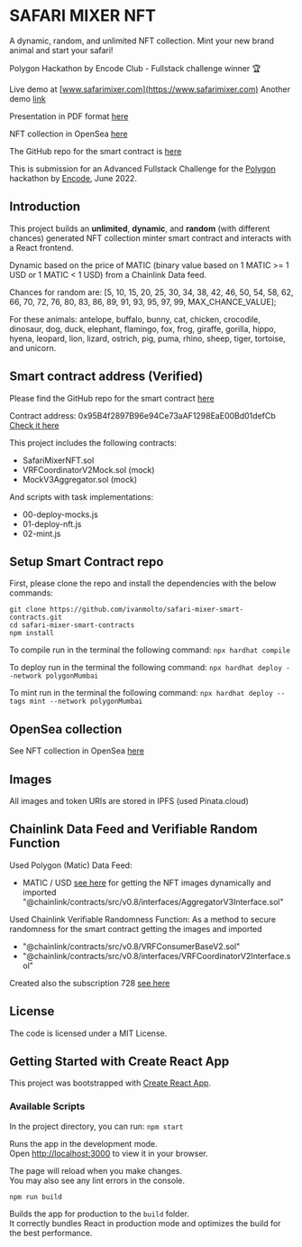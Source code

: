 # SAFARI MIXER NFT

A dynamic, random, and unlimited NFT collection.
Mint your new brand animal and start your safari!

Polygon Hackathon by Encode Club - Fullstack challenge winner 🏆

Live demo at [www.safarimixer.com](https://www.safarimixer.com)
Another demo [link](https://safari-mixer-nft.vercel.app)

Presentation in PDF format [here](https://github.com/ivanmolto/safari-mixer-nft/blob/master/presentation/safari-mixer-nft-ivanmolto.pdf)

NFT collection in OpenSea [here](https://testnets.opensea.io/collection/safarimixernft-utqeajd6wk)

The GitHub repo for the smart contract is [here](https://github.com/ivanmolto/safari-mixer-smart-contracts)

This is submission for an Advanced Fullstack Challenge for the [Polygon](https://polygon.technology) hackathon by [Encode](https://www.encode.club), June 2022.

## Introduction

This project builds an **unlimited**, **dynamic**, and **random** (with different chances) generated NFT collection minter smart contract and interacts with a React frontend.

Dynamic based on the price of MATIC (binary value based on 1 MATIC >= 1 USD or 1 MATIC < 1 USD) from a Chainlink Data feed.

Chances for random are:
[5, 10, 15, 20, 25, 30, 34, 38, 42, 46, 50, 54, 58, 62, 66, 70, 72, 76, 80, 83, 86, 89, 91, 93, 95, 97, 99, MAX_CHANCE_VALUE];

For these animals: antelope, buffalo, bunny, cat, chicken, crocodile, dinosaur, dog, duck, elephant, flamingo, fox, frog, giraffe, gorilla, hippo, hyena, leopard, lion, lizard, ostrich, pig, puma, rhino, sheep, tiger, tortoise, and unicorn.


## Smart contract address (Verified)

Please find the GitHub repo for the smart contract [here](https://github.com/ivanmolto/safari-mixer-smart-contracts)

Contract address: 0x95B4f2897B96e94Ce73aAF1298EaE00Bd01defCb
[Check it here](https://mumbai.polygonscan.com/address/0x95B4f2897B96e94Ce73aAF1298EaE00Bd01defCb)

This project includes the following contracts:
- SafariMixerNFT.sol
- VRFCoordinatorV2Mock.sol (mock)
- MockV3Aggregator.sol (mock)

And scripts with task implementations:
- 00-deploy-mocks.js
- 01-deploy-nft.js
- 02-mint.js


## Setup Smart Contract repo

First, please clone the repo and install the dependencies with the below commands:

```
git clone https://github.com/ivanmolto/safari-mixer-smart-contracts.git
cd safari-mixer-smart-contracts
npm install
```

To compile run in the terminal the following command:
`npx hardhat compile`

To deploy run in the terminal the following command:
`npx hardhat deploy --network polygonMumbai`

To mint run in the terminal the following command:
`npx hardhat deploy --tags mint --network polygonMumbai`


## OpenSea collection

See NFT collection in OpenSea [here](https://testnets.opensea.io/collection/safarimixernft-utqeajd6wk)


## Images

All images and token URIs are stored in IPFS (used Pinata.cloud) 


## Chainlink Data Feed and Verifiable Random Function

Used Polygon (Matic) Data Feed: 
- MATIC / USD [see here](https://mumbai.polygonscan.com/address/0xd0D5e3DB44DE05E9F294BB0a3bEEaF030DE24Ada) for getting the NFT images dynamically and imported "@chainlink/contracts/src/v0.8/interfaces/AggregatorV3Interface.sol"

Used Chainlink Verifiable Randomness Function: 
As a method to secure randomness for the smart contract getting the images and imported 
- "@chainlink/contracts/src/v0.8/VRFConsumerBaseV2.sol"
- "@chainlink/contracts/src/v0.8/interfaces/VRFCoordinatorV2Interface.sol"

Created also the subscription 728 [see here](https://vrf.chain.link/mumbai)


## License

The code is licensed under a MIT License.

## Getting Started with Create React App

This project was bootstrapped with [Create React App](https://github.com/facebook/create-react-app).

### Available Scripts

In the project directory, you can run: 
`npm start`

Runs the app in the development mode.\
Open [http://localhost:3000](http://localhost:3000) to view it in your browser.

The page will reload when you make changes.\
You may also see any lint errors in the console.

`npm run build`

Builds the app for production to the `build` folder.\
It correctly bundles React in production mode and optimizes the build for the best performance.



